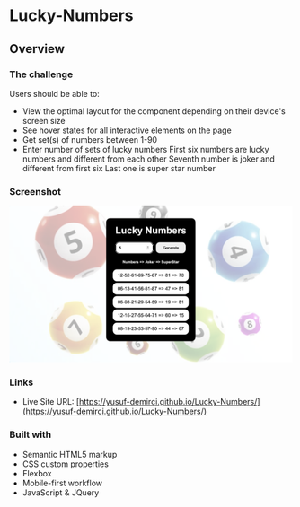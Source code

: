 # Lucky-Numbers

## Overview

### The challenge

Users should be able to:

- View the optimal layout for the component depending on their device's screen size
- See hover states for all interactive elements on the page
- Get set(s) of numbers between 1-90
- Enter number of sets of lucky numbers
First six numbers are lucky numbers and different from each other
Seventh number is joker and different from first six
Last one is super star number 

### Screenshot

![./screenshot.png](./images/screenshot.png)

### Links

- Live Site URL: [https://yusuf-demirci.github.io/Lucky-Numbers/](https://yusuf-demirci.github.io/Lucky-Numbers/)

### Built with

- Semantic HTML5 markup
- CSS custom properties
- Flexbox
- Mobile-first workflow
- JavaScript & JQuery
